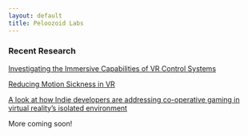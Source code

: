 ```yaml
---
layout: default
title: Peloozoid Labs
---
```

### Recent Research

[Investigating the Immersive Capabilities of VR Control Systems](Is-This-Real-Life.pdf)  

[Reducing Motion Sickness in VR](Sickeningly-Immersive.pdf)  

[A look at how Indie developers are addressing co-operative gaming in virtual reality’s isolated environment](Will-you-be-my-Friend.pdf)  

More coming soon!
